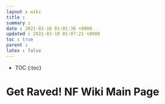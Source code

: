 ```yaml
---
layout : wiki
title : 
summary : 
date : 2021-03-18 01:01:36 +0900
updated : 2021-03-18 01:07:21 +0900
toc : true
parent : 
latex : false
---
```

* TOC
{:toc}

# Get Raved! NF Wiki Main Page

